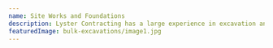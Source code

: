 ```yaml
---
name: Site Works and Foundations
description: Lyster Contracting has a large experience in excavation and foundation services for residential, commercial, and industrial projects, we ensure precise site preparation, accurate foundation excavation, and excellent backfilling to support your buildings structural integrity. Our commitment to quality, safety, and customer satisfaction makes us the trusted choice for building strong, lasting foundations.
featuredImage: bulk-excavations/image1.jpg
---
```

